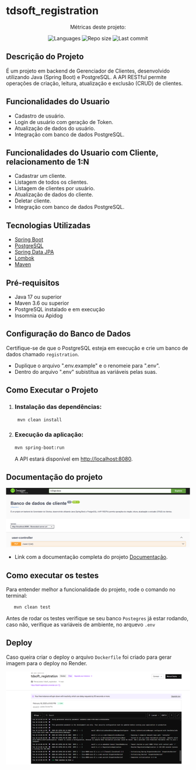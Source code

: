 # tdsoft_registration


<center>
<p  align="center">Métricas deste projeto:</p>
<p  align="center">
<img  src="https://img.shields.io/github/languages/count/PetrusLobato/tdsoft_registration"  alt="Languages" />
<img  src="https://img.shields.io/github/repo-size/PetrusLobato/tdsoft_registration"  alt="Repo size" />
<img  src="https://img.shields.io/github/last-commit/PetrusLobato/tdsoft_registration"  alt="Last commit" />

</p>
</center>


## Descrição do Projeto
É um projeto em backend de Gerenciador de Clientes, desenvolvido utilizando Java (Spring Boot) e PostgreSQL. A API RESTful permite operações de criação, leitura, atualização e exclusão (CRUD) de clientes.

## Funcionalidades do Usuario
- Cadastro de usuário.
- Login de usuário com geração de Token.
- Atualização de dados do usuário.
- Integração com banco de dados PostgreSQL.

## Funcionalidades do Usuario com Cliente, relacionamento de 1:N
- Cadastrar um cliente.
- Listagem de todos os clientes.
- Listagem de clientes por usuário.
- Atualização de dados do cliente.
- Deletar cliente.
- Integração com banco de dados PostgreSQL.


## Tecnologias Utilizadas
- [Spring Boot](https://spring.io/projects/spring-boot)
- [PostgreSQL](https://www.postgresql.org/)
- [Spring Data JPA](https://spring.io/projects/spring-data-jpa)
- [Lombok](https://projectlombok.org/)
- [Maven](https://maven.apache.org/)


## Pré-requisitos
- Java 17 ou superior
- Maven 3.6 ou superior
- PostgreSQL instalado e em execução
- Insomnia ou Apidog 

## Configuração do Banco de Dados
Certifique-se de que o PostgreSQL esteja em execução e crie um banco de dados chamado `registration`. 

- Duplique o arquivo ".env.example" e o renomeie para ".env".
- Dentro do arquivo ".env" subistitua as variáveis pelas suas.


## Como Executar o Projeto

1. ### Instalação das dependências:
   
   ```bash
    mvn clean install
   ```
   
2. ### Execução da aplicação:
   ```bash
   mvn spring-boot:run
   ```


   A API estará disponível em [http://localhost:8080](http://localhost:8080).
  

## Documentação do projeto

![alt text](image-2.png)

- Link com a documentação completa do projeto [Documentação](http://localhost:8080/swagger-ui/index.html).


## Como executar os testes

Para entender melhor a funcionalidade do projeto, rode o comando no terminal:
 ```bash
    mvn clean test
   ```

Antes de rodar os testes verifique se seu banco `Postegres` já estar rodando, caso não, verifique as variáveis de ambiente, no arquevo `.env`


## Deploy 

Caso queira criar o deploy o arquivo `Dockerfile` foi criado para gerar imagem para o deploy no Render.

![alt text](image-1.png)


